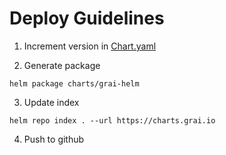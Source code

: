 # Deploy Guidelines

1. Increment version in [Chart.yaml](charts/grai-helm/Chart.yaml)

2. Generate package

```
helm package charts/grai-helm
```

3. Update index

```
helm repo index . --url https://charts.grai.io
```

4. Push to github
